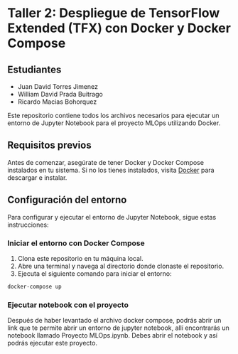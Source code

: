 # Taller 2: Despliegue de TensorFlow Extended (TFX) con Docker y Docker Compose

## Estudiantes
- Juan David Torres Jimenez
- William David Prada Buitrago
- Ricardo Macias Bohorquez

Este repositorio contiene todos los archivos necesarios para ejecutar un entorno de Jupyter Notebook para el proyecto MLOps utilizando Docker.

## Requisitos previos

Antes de comenzar, asegúrate de tener Docker y Docker Compose instalados en tu sistema. Si no los tienes instalados, visita [Docker](https://www.docker.com/get-started) para descargar e instalar.

## Configuración del entorno

Para configurar y ejecutar el entorno de Jupyter Notebook, sigue estas instrucciones:

### Iniciar el entorno con Docker Compose

1. Clona este repositorio en tu máquina local.
2. Abre una terminal y navega al directorio donde clonaste el repositorio.
3. Ejecuta el siguiente comando para iniciar el entorno:

```bash
docker-compose up
```

### Ejecutar notebook con el proyecto

Después de haber levantado el archivo docker compose, podrás abrir un  link que te permite abrir un entorno de jupyter notebook, allí encontrarás un notebook llamado  Proyecto MLOps.ipynb. Debes abrir el notebook y así podrás ejecutar este proyecto.
